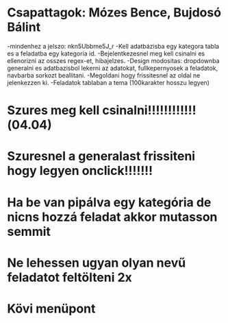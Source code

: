 # Csapattagok: Mózes Bence, Bujdosó Bálint
-mindenhez a jelszo: nkn5Ubbme5J_r
-Kell adatbázisba egy kategora tabla es a feladatba egy kategoria id.
-Bejelentkezesnel meg kell csinalni es ellenorizni az osszes regex-et, hibajelzes.
-Design modositas: dropdownba generalni es adatbazisbol lekerni az adatokat, fullkepernyosek a feladatok, navbarba sorkozt beallitani.
-Megoldani hogy frissitesnel az oldal ne jelenkezzen ki.
-Feladatok tablaban a tema (100karakter hosszu legyen)
# Szures meg kell csinalni!!!!!!!!!!!!(04.04)
# Szuresnel a generalast frissiteni hogy legyen onclick!!!!!!!
# Ha be van pipálva egy kategória de nicns hozzá feladat akkor mutasson semmit
# Ne lehessen ugyan olyan nevű feladatot feltölteni 2x
# Kövi menüpont
